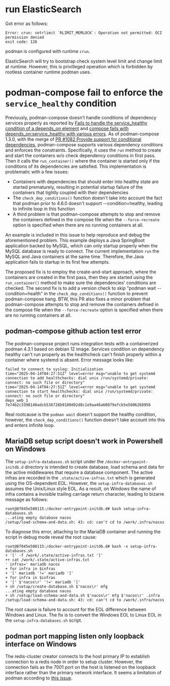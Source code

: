 # run ElasticSearch

Got error as follows:

    Error: crun: setrlimit `RLIMIT_MEMLOCK`: Operation not permitted: OCI permission denied
    exit code: 126

podman is configured with runtime `crun`.

ElasticSearch will try to bootstrap check system level limit and change limit
at runtime. However, this is privilleged operation which is forbidden by rootless
container runtime podman uses.

# podman-compose fail to enforce the `service_healthy` condition

Previously, podman-compose doesn't handle conditions of dependency services properly as reported
by [Fails to handle the service_healthy condition of a depends_on element][1] and [compose fails
with depends_on:service_healthy with various errors][2]. As of podman-compose 1.3.0, with the merge
of [PR #1082 Provide support for conditional dependencies][3], podman-compose supports various
dependency conditions and enforces the constraints. Specifically, it uses the `run` method to create
and start the containers w/o check dependency conditions in first pass. Then it calls the
`run_container()` where the container is started only if the conditions of its dependencies are
satisfied. This implementation is problematic with a few issues:

- Containers with dependencies that should enter into healthy state are started prematurely,
resulting in potential startup failure of the containers that tightly coupled with their
dependencies
- The `check_dep_conditions()` function doesn't take into account the fact that podman prior to
4.6.0 doesn't support --condition=healthy, leading to infinite loop in this function
- A third problem is that podman-compose attempts to stop and remove the containers defined in the
compose file when the `--force-recreate` option is specified when there are no running containers at
all.

An example is included in this issue to help reproduce and debug the aforementioned problem. This
example deploys a Java SpringBoot application backed by MySQL, which can only startup properly when
the MySQL database is ready to connect. The current implementation `run` the MySQL and Java
containers at the same time. Therefore, the Java application fails to startup in its first few
attempts.


The proposed fix is to employ the create-and-start approach, where the containers are created in the
first pass, then they are started using the `run_container()` method to make sure the dependencies'
conditions are checked. The second fix is to add a version check to skip "podman wait
--condition=health" in the `check_dep_conditions()` function to prevent podman-compose hang. BTW,
this PR also fixes a minor problem that podman-compose attempts to stop and remove the containers
defined in the compose file when the `--force-recreate` option is specified when there are no
running containers at all.

## podman-compose github action test error

The podman-compose project runs integration tests with a containerized podman 4.3.1 based on debian
12 image. Services condition on dependency healthy can't run properly as the healthcheck can't
finish properly within a container where systemd is absent. Error message looks like:

    failed to connect to syslog: Initialization
    time="2025-04-14T04:27:51Z" level=error msg="unable to get systemd connection to add healthchecks: dial unix /run/systemd/private: connect: no such file or directory"
    time="2025-04-14T04:27:51Z" level=error msg="unable to get systemd connection to start healthchecks: dial unix /run/systemd/private: connect: no such file or directory"
    deps_web_1
    7e74b2c3398140adcb536726b9180d02d8c1e9aa46a60879afcb5e5806268956

Real rootcause is the `podman wait` doesn't support the healthy condition, however, the
`check_dep_conditions()` function doesn't take account into this and enters infinite loop.

## MariaDB setup script doesn't work in Powershell on Windows

The `setup-infra-databases.sh` script under the `/docker-entrypoint-initdb.d`
directory is intended to create database, load schema and data for the active
middlewares that require a database component. The active infras are recorded
in the `.state/active-infras.txt` which is generated using the OS-dependent
EOL. However, the `setup-infra-databases.sh` assumes the Unix/Linux style EOL.
As a result, on Windows the name of infra contains a invisible trailing
carriage return character, leading to bizarre message as follows:


    root@8f045e500115:/docker-entrypoint-initdb.d# bash setup-infra-databases.sh
    ...ating empty database nacos
    /setup/load-schema-and-data.sh: 43: cd: can't cd to /work/.infra/nacos

To diagnose this error, attaching to the MariaDB container and running the
script in debug mode reveal the root cause:

    root@8f045e500115:/docker-entrypoint-initdb.d# bash -x setup-infra-databases.sh
    + '[' -f /work/.state/active-infras.txt ']'
    ++ cat /work/.state/active-infras.txt
    ' infras=' mariadb nacos
    + for infra in $infras
    + '[' mariadb '!=' mariadb ']'
    + for infra in $infras
    + '[' $'nacos\r' '!=' mariadb ']'
    + sh /setup/create-database.sh $'nacos\r' mfg
    ...ating empty database nacos
    + sh /setup/load-schema-and-data.sh $'nacos\r' mfg $'nacos\r' .infra
    /setup/load-schema-and-data.sh: 43: cd: can't cd to /work/.infra/nacos

The root cause is failure to account for the EOL difference between Windows and
Linux. The fix is to convert the Windows EOL to Linux EOL in the
`setup-infra-databases.sh` script.

## podman port mapping listen only loopback interface on Windows

The redis-cluster creator connects to the host primary IP to establish
connection to a redis node in order to setup cluster. However, the connection
fails as the 7001 port on the host is listened on the loopback interface
rather than the primary network interface. It seems a limitation of podman
according to [this issue][4].

[1]: https://github.com/containers/podman-compose/issues/866
[2]: https://github.com/containers/podman-compose/issues/1119
[3]: https://github.com/containers/podman-compose/pull/1082
[4]: https://github.com/containers/podman/discussions/22065

